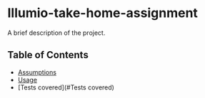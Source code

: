 # Illumio-take-home-assignment

A brief description of the project.

## Table of Contents
- [Assumptions](#Assumptions)
- [Usage](#Usage)
- [Tests covered](#Tests covered)
